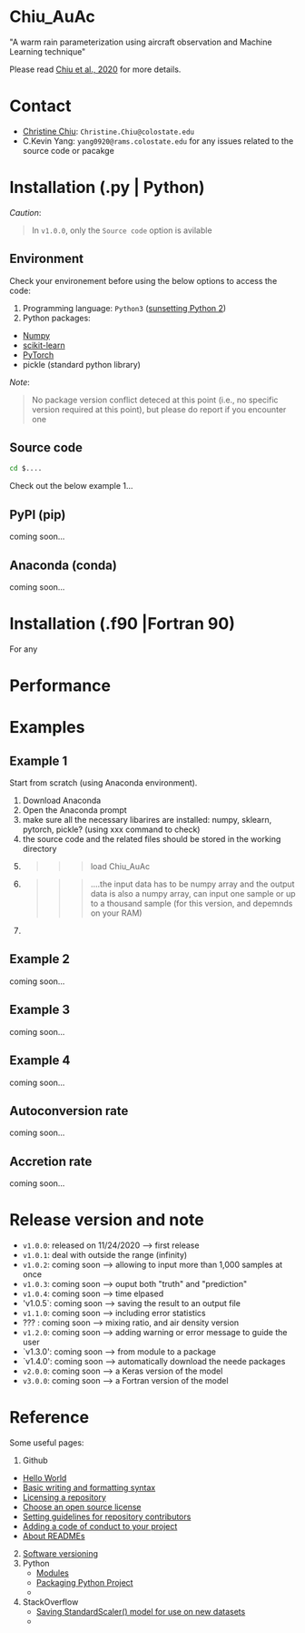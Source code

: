 # Chiu_AuAc
"A warm rain parameterization using aircraft observation and Machine Learning technique"

Please read [Chiu et al., 2020]() for more details.

Contact
=======

* [Christine Chiu](https://www.atmos.colostate.edu/people/faculty/chiu/): `Christine.Chiu@colostate.edu`
* C.Kevin Yang: `yang0920@rams.colostate.edu` for any issues related to the source code or pacakge

Installation (.py | Python)
===========================
*Caution*: 
> In `v1.0.0`, only the `Source code` option is avilable

Environment
-----------
Check your environement before using the below options to access the code:

1. Programming language: `Python3` ([sunsetting Python 2](https://www.python.org/doc/sunset-python-2/#:~:text=We%20have%20decided%20that%20January,as%20soon%20as%20you%20can.))
2. Python packages: 
* [Numpy](https://numpy.org/)
* [scikit-learn](https://scikit-learn.org/stable/)
* [PyTorch](https://pytorch.org/)
* pickle (standard python library)

*Note*: 
> No package version conflict deteced at this point (i.e., no specific version required at this point), but please do report if you encounter one

Source code
-----------
```bash
cd $....
```

Check out the below example 1...

PyPI (pip)
----------
coming soon...

Anaconda (conda)
----------------
coming soon...

Installation (.f90 |Fortran 90)
===============================
For any 

Performance
===========

Examples
========

Example 1
---------
Start from scratch (using Anaconda environment).

1. Download Anaconda
2. Open the Anaconda prompt
3. make sure all the necessary libarires are installed: numpy, sklearn, pytorch, pickle? (using xxx command to check)
4. the source code and the related files should be stored in the working directory
5. >>> load Chiu_AuAc
6. >>> ....the input data has to be numpy array and the output data is also a numpy array, can input one sample or up to a thousand sample (for this version, and depemnds on your RAM)
7. >>> 


Example 2
---------
coming soon...

Example 3
---------
coming soon...

Example 4
---------
coming soon...

Autoconversion rate
-------------------
coming soon...

Accretion rate
--------------
coming soon...

Release version and note
========================

* `v1.0.0`: released on 11/24/2020 --> first release
* `v1.0.1`: deal with outside the range (infinity)
* `v1.0.2`: coming soon --> allowing to input more than 1,000 samples at once
* `v1.0.3`: coming soon --> ouput both "truth" and "prediction"
* `v1.0.4`: coming soon --> time elpased
* 'v1.0.5`: coming soon --> saving the result to an output file
* `v1.1.0`: coming soon --> including error statistics
* ??? : coming soon --> mixing ratio, and air density version
* `v1.2.0`: coming soon --> adding warning or error message to guide the user
* `v1.3.0': coming soon --> from module to a package
* `v1.4.0': coming soon --> automatically download the neede packages
* `v2.0.0`: coming soon --> a Keras version of the model
* `v3.0.0`: coming soon --> a Fortran version of the model

Reference
=========
Some useful pages: 

1. Github
  * [Hello World](https://guides.github.com/activities/hello-world/)
  * [Basic writing and formatting syntax](https://docs.github.com/en/free-pro-team@latest/github/writing-on-github/basic-writing-and-formatting-syntax#links)
  * [Licensing a repository](https://docs.github.com/en/free-pro-team@latest/github/creating-cloning-and-archiving-repositories/licensing-a-repository)
  * [Choose an open source license](https://choosealicense.com/)
  * [Setting guidelines for repository contributors](https://docs.github.com/en/free-pro-team@latest/github/building-a-strong-community/setting-guidelines-for-repository-contributors)
  * [Adding a code of conduct to your project](https://docs.github.com/en/free-pro-team@latest/github/building-a-strong-community/adding-a-code-of-conduct-to-your-project)
  * [About READMEs](https://docs.github.com/en/free-pro-team@latest/github/creating-cloning-and-archiving-repositories/about-readmes)
  
2. [Software versioning](https://en.wikipedia.org/wiki/Software_versioning)
3. Python
   * [Modules](https://docs.python.org/3/tutorial/modules.html)
   * [Packaging Python Project](https://packaging.python.org/tutorials/packaging-projects/)
   * []()
4. StackOverflow
   * [Saving StandardScaler() model for use on new datasets](https://stackoverflow.com/questions/53152627/saving-standardscaler-model-for-use-on-new-datasets/53153373#53153373)
   * []()
